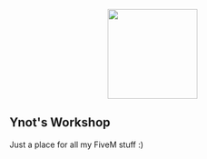 <p align="center">
  <img width="158" height="158" src="https://github.com/user-attachments/assets/70496d75-5295-4982-87ae-5011699e0507">

</p>

## Ynot's Workshop
Just a place for all my FiveM stuff :)
